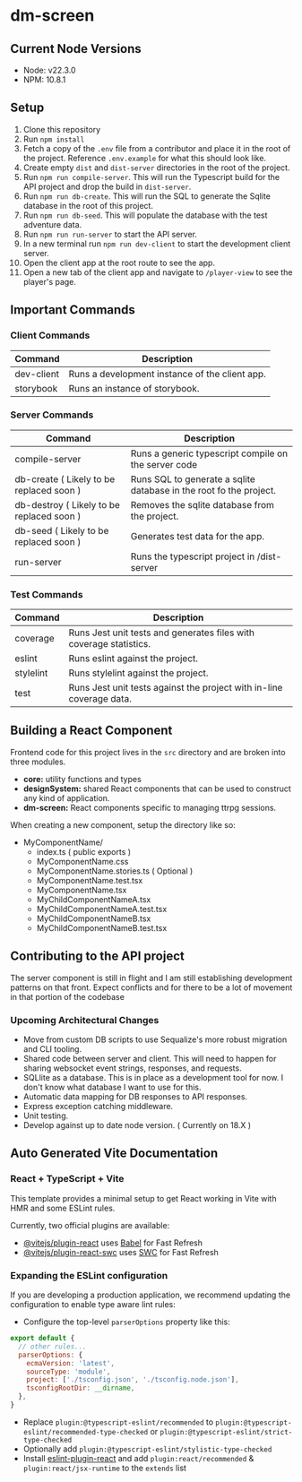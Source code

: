 # dm-screen

## Current Node Versions

- Node: v22.3.0
- NPM: 10.8.1

## Setup

1. Clone this repository
2. Run `npm install`
3. Fetch a copy of the `.env` file from a contributor and place it in the root of the project. Reference `.env.example` for what this should look like.
4. Create empty `dist` and `dist-server` directories in the root of the project.
5. Run `npm run compile-server`. This will run the Typescript build for the API project and drop the build in `dist-server`.
6. Run `npm run db-create`. This will run the SQL to generate the Sqlite database in the root of this project.
7. Run `npm run db-seed`. This will populate the database with the test adventure data.
9. Run `npm run run-server` to start the API server.
10. In a new terminal run `npm run dev-client` to start the development client server.
11. Open the client app at the root route to see the app.
11. Open a new tab of the client app and navigate to `/player-view` to see the player's page.

## Important Commands

### Client Commands

| Command | Description |
| ------- | ----------- |
| dev-client | Runs a development instance of the client app. |
| storybook | Runs an instance of storybook. |

### Server Commands

| Command | Description |
| ------- | ----------- |
| compile-server | Runs a generic typescript compile on the server code |
| db-create ( Likely to be replaced soon ) | Runs SQL to generate a sqlite database in the root fo the project. |
| db-destroy ( Likely to be replaced soon ) | Removes the sqlite database from the project. |
| db-seed ( Likely to be replaced soon ) | Generates test data for the app. |
| run-server | Runs the typescript project in /dist-server |

### Test Commands

| Command | Description |
| ------- | ----------- |
| coverage | Runs Jest unit tests and generates files with coverage statistics. |
| eslint | Runs eslint against the project. |
| stylelint | Runs stylelint against the project. |
| test    | Runs Jest unit tests against the project with in-line coverage data. |

## Building a React Component

Frontend code for this project lives in the `src` directory and are broken into three modules.

- **core:** utility functions and types
- **designSystem:** shared React components that can be used to construct any kind of application.
- **dm-screen:** React components specific to managing ttrpg sessions.

When creating a new component, setup the directory like so:

- MyComponentName/
  - index.ts ( public exports )
  - MyComponentName.css
  - MyComponentName.stories.ts ( Optional )
  - MyComponentName.test.tsx
  - MyComponentName.tsx
  - MyChildComponentNameA.tsx
  - MyChildComponentNameA.test.tsx
  - MyChildComponentNameB.tsx
  - MyChildComponentNameB.test.tsx

## Contributing to the API project

The server component is still in flight and I am still establishing development patterns on that front. Expect conflicts and for there to be a lot of movement in that portion of the codebase

### Upcoming Architectural Changes

- Move from custom DB scripts to use Sequalize's more robust migration and CLI tooling.
- Shared code between server and client. This will need to happen for sharing websocket event strings, responses, and requests.
- SQLlite as a database. This is in place as a development tool for now. I don't know what database I want to use for this.
- Automatic data mapping for DB responses to API responses.
- Express exception catching middleware.
- Unit testing.
- Develop against up to date node version. ( Currently on 18.X )

## Auto Generated Vite Documentation

### React + TypeScript + Vite

This template provides a minimal setup to get React working in Vite with HMR and some ESLint rules.

Currently, two official plugins are available:

- [@vitejs/plugin-react](https://github.com/vitejs/vite-plugin-react/blob/main/packages/plugin-react/README.md) uses [Babel](https://babeljs.io/) for Fast Refresh
- [@vitejs/plugin-react-swc](https://github.com/vitejs/vite-plugin-react-swc) uses [SWC](https://swc.rs/) for Fast Refresh

### Expanding the ESLint configuration

If you are developing a production application, we recommend updating the configuration to enable type aware lint rules:

- Configure the top-level `parserOptions` property like this:

```js
export default {
  // other rules...
  parserOptions: {
    ecmaVersion: 'latest',
    sourceType: 'module',
    project: ['./tsconfig.json', './tsconfig.node.json'],
    tsconfigRootDir: __dirname,
  },
}
```

- Replace `plugin:@typescript-eslint/recommended` to `plugin:@typescript-eslint/recommended-type-checked` or `plugin:@typescript-eslint/strict-type-checked`
- Optionally add `plugin:@typescript-eslint/stylistic-type-checked`
- Install [eslint-plugin-react](https://github.com/jsx-eslint/eslint-plugin-react) and add `plugin:react/recommended` & `plugin:react/jsx-runtime` to the `extends` list
